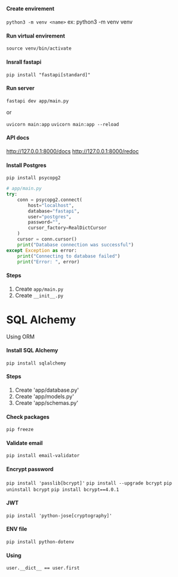 #### Create envirement

`python3 -m venv <name>`
ex: python3 -m venv venv

#### Run virtual envirement

`source venv/bin/activate`

#### Insrall fastapi

`pip install "fastapi[standard]"`

#### Run server

`fastapi dev app/main.py`

or

`uvicorn main:app`
`uvicorn main:app --reload`

#### API docs

http://127.0.0.1:8000/docs
http://127.0.0.1:8000/redoc

#### Install Postgres

`pip install psycopg2`

```python
# app/main.py
try:
    conn = psycopg2.connect(
        host="localhost",
        database="fastapi",
        user="postgres",
        password="",
        cursor_factory=RealDictCursor
    )
    cursor = conn.cursor()
    print("Database connection was successful")
except Exception as error:
    print("Connecting to database failed")
    print("Error: ", error)
```

#### Steps

1. Create `app/main.py`
2. Create `__init__.py`

# SQL Alchemy

Using ORM

#### Install SQL Alchemy

`pip install sqlalchemy`

#### Steps

1. Create 'app/database.py'
2. Create 'app/models.py'
3. Create 'app/schemas.py'

#### Check packages

`pip freeze`

#### Validate email

`pip install email-validator`

#### Encrypt password

`pip install 'passlib[bcrypt]'`
`pip install --upgrade bcrypt`
`pip uninstall bcrypt`
`pip install bcrypt==4.0.1`

#### JWT

`pip install 'python-jose[cryptography]'`

#### ENV file

`pip install python-dotenv`

#### Using

`user.__dict__ == user.first`
